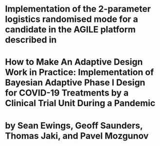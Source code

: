 # Implementation of the 2-parameter logistics randomised mode for a candidate in the AGILE platform described in
# How to Make An Adaptive Design Work in Practice: Implementation of Bayesian Adaptive Phase I Design for COVID-19 Treatments by a Clinical Trial Unit During a Pandemic
# by Sean Ewings, Geoff Saunders, Thomas Jaki, and Pavel Mozgunov
